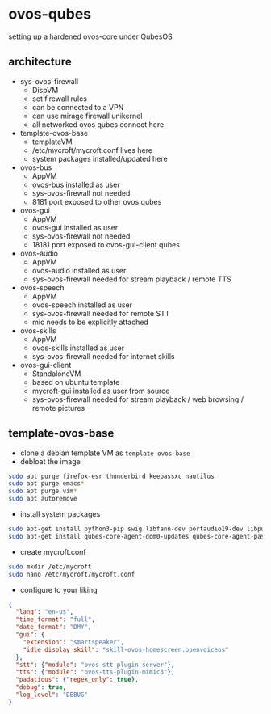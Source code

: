 # ovos-qubes
setting up a hardened ovos-core under QubesOS


## architecture

- sys-ovos-firewall 
  - DispVM
  - set firewall rules
  - can be connected to a VPN
  - can use mirage firewall unikernel
  - all networked ovos qubes connect here
- template-ovos-base
  - templateVM
  - /etc/mycroft/mycroft.conf lives here
  - system packages installed/updated here
- ovos-bus
  - AppVM
  - ovos-bus installed as user
  - sys-ovos-firewall not needed
  - 8181 port exposed to other ovos qubes
- ovos-gui
  - AppVM
  - ovos-gui installed as user
  - sys-ovos-firewall not needed
  - 18181 port exposed to ovos-gui-client qubes
- ovos-audio
  - AppVM
  - ovos-audio installed as user
  - sys-ovos-firewall needed for stream playback / remote TTS
- ovos-speech
  - AppVM
  - ovos-speech installed as user
  - sys-ovos-firewall needed for remote STT
  - mic needs to be explicitly attached
- ovos-skills
  - AppVM
  - ovos-skills installed as user
  - sys-ovos-firewall needed for internet skills
- ovos-gui-client
  - StandaloneVM
  - based on ubuntu template
  - mycroft-gui installed as user from source
  - sys-ovos-firewall needed for stream playback / web browsing / remote pictures

  
## template-ovos-base

- clone a debian template VM as `template-ovos-base`
- debloat the image
```bash
sudo apt purge firefox-esr thunderbird keepassxc nautilus
sudo apt purge emacs*
sudo apt purge vim*
sudo apt autoremove
```
- install system packages
```bash
sudo apt-get install python3-pip swig libfann-dev portaudio19-dev libpulse-dev libespeak-ng1
sudo apt-get install qubes-core-agent-dom0-updates qubes-core-agent-passwordless-root
```
- create mycroft.conf
```bash
sudo mkdir /etc/mycroft
sudo nano /etc/mycroft/mycroft.conf
```
- configure to your liking
```json
{
  "lang": "en-us",
  "time_format": "full",
  "date_format": "DMY",
  "gui": {
    "extension": "smartspeaker",
    "idle_display_skill": "skill-ovos-homescreen.openvoiceos"
  },
  "stt": {"module": "ovos-stt-plugin-server"},
  "tts": {"module": "ovos-tts-plugin-mimic3"},
  "padatious": {"regex_only": true},
  "debug": true,
  "log_level": "DEBUG"
}
```
